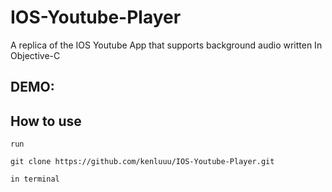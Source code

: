 # IOS-Youtube-Player
A replica of the IOS Youtube App that supports background audio written In Objective-C

## DEMO:


## How to use
```
run 

git clone https://github.com/kenluuu/IOS-Youtube-Player.git 

in terminal

```
